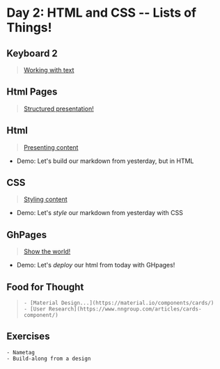 Day 2: HTML and CSS -- Lists of Things!
===

## Keyboard 2

> [Working with text](./notes/keyboard.md)

## Html Pages

> [Structured presentation!](./notes/html-pages.md)


## Html

> [Presenting content](./notes/html.md)

- Demo: Let's build our markdown from yesterday, but in HTML

## CSS

> [Styling content](./notes/css.md)

- Demo: Let's _style_ our markdown from yesterday with CSS

## GhPages

> [Show the world!](./notes/gh-pages.md)

- Demo: Let's _deploy_ our html from today with GHpages!

##  Food for Thought
>     - [Material Design...](https://material.io/components/cards/)
>     - [User Research](https://www.nngroup.com/articles/cards-component/)

## Exercises
    - Nametag
    - Build-along from a design
